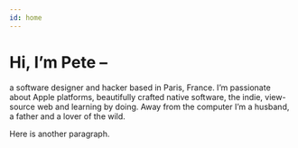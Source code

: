 ```yaml
---
id: home
---
```


# Hi, I’m Pete –

a software designer and hacker based in Paris, France. I’m passionate about Apple platforms, beautifully crafted native software, the indie, view-source web and learning by doing. Away from the computer I’m a husband, a father and a lover of the wild.

Here is another paragraph.